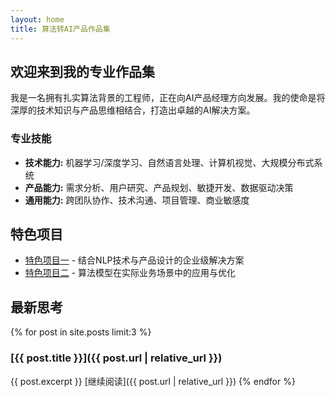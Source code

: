 ```yaml
---
layout: home
title: 算法转AI产品作品集
---
```


## 欢迎来到我的专业作品集

我是一名拥有扎实算法背景的工程师，正在向AI产品经理方向发展。我的使命是将深厚的技术知识与产品思维相结合，打造出卓越的AI解决方案。

### 专业技能

- **技术能力:** 机器学习/深度学习、自然语言处理、计算机视觉、大规模分布式系统
- **产品能力:** 需求分析、用户研究、产品规划、敏捷开发、数据驱动决策
- **通用能力:** 跨团队协作、技术沟通、项目管理、商业敏感度

## 特色项目

- [特色项目一](/projects/project-1/) - 结合NLP技术与产品设计的企业级解决方案
- [特色项目二](/projects/project-2/) - 算法模型在实际业务场景中的应用与优化

## 最新思考

{% for post in site.posts limit:3 %}
### [{{ post.title }}]({{ post.url | relative_url }})
{{ post.excerpt }}
[继续阅读]({{ post.url | relative_url }})
{% endfor %} 